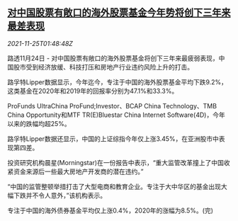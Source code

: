 <!--1637805663000-->
[对中国股票有敞口的海外股票基金今年势将创下三年来最差表现](https://cn.reuters.com/article/chinese-stock-exposure-offshore-funds-11-idCNKBS2IA03V)
------

<div><i>2021-11-25T01:48:48Z</i></div><p>路透11月24日 - 对中国股票有敞口的海外股票基金将创下三年来最疲弱表现，中国股市受到经济放缓、科技打压和房地产行业违约风险上升的打击。</p><p>路孚特Lipper数据显示，今年迄今，专注于中国的海外股票基金平均下跌9.2%，这类基金在2020年和2019年的回报率分别为47.1%和33.3%。</p><p>ProFunds UltraChina ProFund;Investor、BCAP China Technology、TMB China Opportunity和MTF TR(E)Bluestar China Internet Software(4D)，今年以来的跌幅均超25%。</p><p>路孚特Lipper数据还显示，中国的上证综指今年仅上涨3.45%，在亚洲股市中表现第四差。</p><p>投资研究机构晨星(Morningstar)在一份报告中表示，“重大监管改革撞上了中国收紧资金来源后一些最大房地产开发商的潜在违约。”</p><p>“中国的监管整顿举措打击了大型电商和教育企业。专注于大中华区的基金出现大幅下跌并不令人意外，”该机构表示。</p><p>专注于中国的海外债券基金平均仅上涨0.4%，2020年的涨幅为8.5%。(完)</p>

